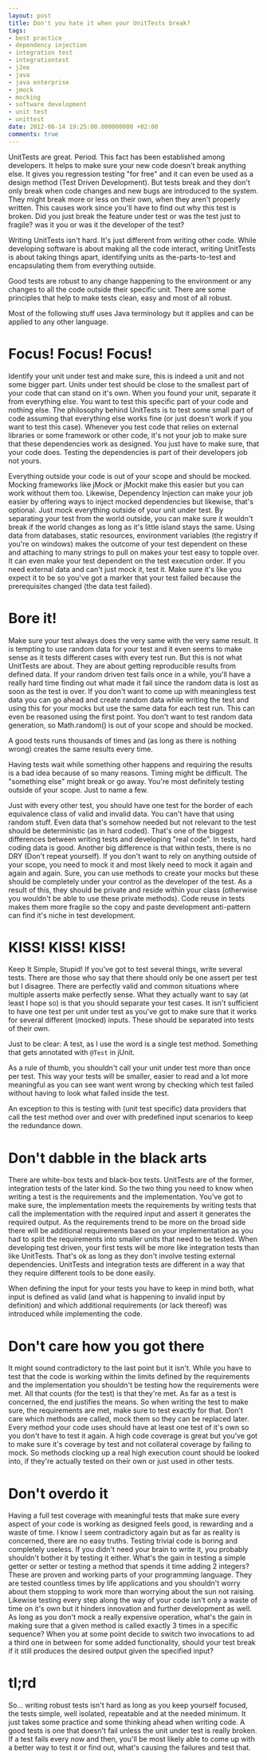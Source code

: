 ```yaml
---
layout: post
title: Don't you hate it when your UnitTests break?
tags:
- best practice
- dependency injection
- integration test
- integrationtest
- j2ee
- java
- java enterprise
- jmock
- mocking
- software development
- unit test
- unittest
date: 2012-06-14 19:25:00.000000000 +02:00
comments: true
---
```

UnitTests are great. Period. This fact has been established among developers. It helps to make sure your new code doesn't break anything else. It gives you regression testing "for free" and it can even be used as a design method (Test Driven Development). But tests break and they don't only break when code changes and new bugs are introduced to the system. They might break more or less on their own, when they aren't properly written. This causes work since you'll have to find out why this test is broken. Did you just break the feature under test or was the test just to fragile? was it you or was it the developer of the test?

Writing UnitTests isn't hard. It's just different from writing other code. While developing software is about making all the code interact, writing UnitTests is about taking things apart, identifying units as the-parts-to-test and encapsulating them from everything outside. 

Good tests are robust to any change happening to the environment or any changes to all the code outside their specific unit. There are some principles that help to make tests clean, easy and most of all robust.

Most of the following stuff uses Java terminology but it applies and can be applied to any other language.


# Focus! Focus! Focus! #
Identify your unit under test and make sure, this is indeed a unit and not some bigger part. Units under test should be close to the smallest part of your code that can stand on it's own. When you found your unit, separate it from everything else. You want to test this specific part of your code and nothing else. The philosophy behind UnitTests is to test some small part of code assuming that everything else works fine (or just doesn't work if you want to test this case). Whenever you test code that relies on external libraries or some framework or other code, it's not your job to make sure that these dependencies work as designed. You just have to make sure, that your code does. Testing the dependencies is part of their developers job not yours. 

Everything outside your code is out of your scope and should be mocked. Mocking frameworks like jMock or jMockit make this easier but you can work without them too. Likewise, Dependency Injection can make your job easier by offering ways to inject mocked dependencies but likewise, that's optional. Just mock everything outside of your unit under test. By separating your test from the world outside, you can make sure it wouldn't break if the world changes as long as it's little island stays the same. Using data from databases, static resources, environment variables (the registry if you're on windows) makes the outcome of your test dependent on these and attaching to many strings to pull on makes your test easy to topple over. It can even make your test dependent on the test execution order. If you need external data and can't just mock it, test it. Make sure it's like you expect it to be so you've got a marker that your test failed because the prerequisites changed (the data test failed).

# Bore it! #
Make sure your test always does the very same with the very same result. It is tempting to use random data for your test and it even seems to make sense as it tests different cases with every test run. But this is not what UnitTests are about. They are about getting reproducible results from defined data. If your random driven test fails once in a while, you'll have a really hard time finding out what made it fail since the random data is lost as soon as the test is over. If you don't want to come up with meaningless test data you can go ahead and create random data while writing the test and using this for your mocks but use the same data for each test run. This can even be reasoned using the first point. You don't want to test random data generation, so Math.random() is out of your scope and should be mocked.

A good tests runs thousands of times and (as long as there is nothing wrong) creates the same results every time.

Having tests wait while something other happens and requiring the results is a bad idea because of so many reasons. Timing might be difficult. The "something else" might break or go away. You're most definitely testing outside of your scope. Just to name a few.

Just with every other test, you should have one test for the border of each equivalence class of valid and invalid data. You can't have that using random stuff. Even data that's somehow needed but not relevant to the test should be deterministic (as in hard coded). That's one of the biggest differences between writing tests and developing "real code". In tests, hard coding data is good. Another big difference is that within tests, there is no DRY (Don't repeat yourself). If you don't want to rely on anything outside of your scope, you need to mock it and most likely need to mock it again and again and again. Sure, you can use methods to create your mocks but these should be completely under your control as the developer of the test. As a result of this, they should be private and reside within your class (otherwise you wouldn't be able to use these private methods). Code reuse in tests makes them more fragile so the copy and paste development anti-pattern can find it's niche in test development.


# KISS! KISS! KISS! #
Keep It Simple, Stupid! If you've got to test several things, write several tests. There are those who say that there should only be one assert per test but I disagree. There are perfectly valid and common situations where multiple asserts make perfectly sense. What they actually want to say (at least I hope so) is that you should separate your test cases. It isn't sufficient to have one test per unit under test as you've got to make sure that it works for several different (mocked) inputs. These should be separated into tests of their own.

Just to be clear: A test, as I use the word is a single test method. Something that gets annotated with ```@Test``` in jUnit.

As a rule of thumb, you shouldn't call your unit under test more than once per test. This way your tests will be smaller, easier to read and a lot more meaningful as you can see want went wrong by checking which test failed without having to look what failed inside the test.

An exception to this is testing with (unit test specific) data providers that call the test method over and over with predefined input scenarios to keep the redundance down.

# Don't dabble in the black arts #
There are white-box tests and black-box tests. UnitTests are of the former, integration tests of the later kind. So the two thing you need to know when writing a test is the requirements and the implementation. You've got to make sure, the implementation meets the requirements by writing tests that call the implementation with the required input and assert it generates the required output. As the requirements trend to be more on the broad side there will be additional requirements based on your implementation as you had to split the requirements into smaller units that need to be tested. When developing test driven, your first tests will be more like integration tests than like UnitTests. That's ok as long as they don't involve testing external dependencies. UnitTests and integration tests are different in a way that they require different tools to be done easily.

When defining the input for your tests you have to keep in mind both, what input is defined as valid (and what is happening to invalid input by definition) and which additional requirements (or lack thereof) was introduced while implementing the code.


# Don't care how you got there #
It might sound contradictory to the last point but it isn't. While you have to test that the code is working within the limits defined by the requirements and the implementation you shouldn't be testing how the requirements were met. All that counts (for the test) is that they're met. As far as a test is concerned, the end justifies the means. So when writing the test to make sure, the requirements are met, make sure to test exactly for that. Don't care which methods are called, mock them so they can be replaced later. Every method your code uses should have at least one test of it's own so you don't have to test it again. A high code coverage is great but you've got to make sure it's coverage by test and not collateral coverage by failing to mock. So methods clocking up a real high execution count should be looked into, if they're actually tested on their own or just used in other tests.

# Don't overdo it #
Having a full test coverage with meaningful tests that make sure every aspect of your code is working as designed feels good, is rewarding and a waste of time. I know I seem contradictory again but as far as reality is concerned, there are no easy truths. Testing trivial code is boring and completely useless. If you didn't need your brain to write it, you probably shouldn't bother it by testing it either. What's the gain in testing a simple getter or setter or testing a method that spends it time adding 2 integers? These are proven and working parts of your programming language. They are tested countless times by life applications and you shouldn't worry about them stopping to work more than worrying about the sun not raising. Likewise testing every step along the way of your code isn't only a waste of time on it's own but it hinders innovation and further development as well. As long as you don't mock a really expensive operation, what's the gain in making sure that a given method is called exactly 3 times in a specific sequence? When you at some point decide to switch two invocations to ad a third one in between for some added functionality, should your test break if it still produces the desired output given the specified input?

# tl;rd #
So... writing robust tests isn't hard as long as you keep yourself focused, the tests simple, well isolated, repeatable and at the needed minimum. It just takes some practice and some thinking ahead when writing code. A good tests is one that doesn't fail unless the unit under test is really broken. If a test fails every now and then, you'll be most likely able to come up with a better way to test it or find out, what's causing the failures and test that.
         
